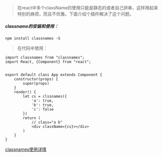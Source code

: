> 在react中多个className的使用只能是静态的或者自己拼串，这样用起来特别的麻烦，而且不优雅。下面介绍个插件解决了这个问题。

##### classname的安装和使用：

```
npm install classnames -S
```
> 在代码中使用：

```
import classnames from "classnames";
import React, {Component} from "react";


export default class App extends Component {
    constructor(props) {
        super(props)
    }
    render() {
        let cs = clssnames({
            'a': true,
            'b': true,
            'c': false
        })
        return (
            // class="a b"
            <div className={cs}></div>
        )
    }
}

```
[classnames使用详情](https://github.com/JedWatson/classnames)